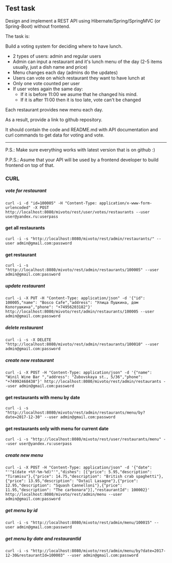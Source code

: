 ## Test task
Design and implement a REST API using Hibernate/Spring/SpringMVC (or Spring-Boot) without frontend.

The task is:

Build a voting system for deciding where to have lunch.
 * 2 types of users: admin and regular users
 * Admin can input a restaurant and it's lunch menu of the day (2-5 items usually, just a dish name and price)
 * Menu changes each day (admins do the updates)
 * Users can vote on which restaurant they want to have lunch at
 * Only one vote counted per user
 * If user votes again the same day: 
    - If it is before 11:00 we asume that he changed his mind.
    - If it is after 11:00 then it is too late, vote can't be changed

Each restaurant provides new menu each day.

As a result, provide a link to github repository.

It should contain the code and README.md with API documentation and curl commands to get data for voting and vote.


-----------------------------
P.S.: Make sure everything works with latest version that is on github :)

P.P.S.: Asume that your API will be used by a frontend developer to build frontend on top of that.

### CURL


##### vote for restaurant
`curl -i -d "id=100005" -H "Content-Type: application/x-www-form-urlencoded" -X POST http://localhost:8080/mivoto/rest/user/votes/restaurants --user user@yandex.ru:userpass`

#### get all restaurants
`curl -i -s "http://localhost:8080/mivoto/rest/admin/restaurants/" --user admin@gmail.com:password`

#### get restaurant
`curl -i -s "http://localhost:8080/mivoto/rest/admin/restaurants/100005" --user admin@gmail.com:password`

##### update restaurant
`curl -i -X PUT -H "Content-Type: application/json" -d '{"id": 100005,"name": "Bosco Cafe","address": "Улица Пушкина, дом Колотушкина","phone": "+74956203182"}' http://localhost:8080/mivoto/rest/admin/restaurants/100005 --user admin@gmail.com:password`

##### delete restaurant
`curl -i -s -X DELETE "http://localhost:8080/mivoto/rest/admin/restaurants/100010" --user admin@gmail.com:password`

##### create new restaurant
`curl -i -X POST -H "Content-Type: application/json" -d '{"name": "Winil Wine Bar ","address": "Zubovskaya st., 5/36","phone": "+74992468438"}' http://localhost:8080/mivoto/rest/admin/restaurants --user admin@gmail.com:password`

#### get restaurants with menu by date
`curl -i -s "http://localhost:8080/mivoto/rest/admin/restaurants/menu/by?date=2017-12-30" --user admin@gmail.com:password`

#### get restaurants only with menu for current date
`curl -i -s "http://localhost:8080/mivoto/rest/user/restaurants/menu" --user user@yandex.ru:userpass`

##### create new menu
`curl -i -X POST -H "Content-Type: application/json" -d '{"date": "'"$(date +%Y-%m-%d)"'","dishes": [{"price": 5.95,"description": "Tiramisu"},{"price": 14.75,"description": "British crab spaghetti"},{"price": 13.95,"description": "Oxtail Lasagne"},{"price": 12.95,"description": "Squash Cannelloni"},{"price": 11.95,"description": "The carbonara"}],"restaurantId": 100002}' http://localhost:8080/mivoto/rest/admin/menu --user admin@gmail.com:password`

##### get menu by id
`curl -i -s "http://localhost:8080/mivoto/rest/admin/menu/100015" --user admin@gmail.com:password`

##### get menu by date and restaurantId
`curl -i -s "http://localhost:8080/mivoto/rest/admin/menu/by?date=2017-12-30&restaurantId=100003" --user admin@gmail.com:password`

